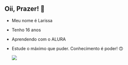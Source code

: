 ## Oii, Prazer! 🤍

- Meu nome é Larissa
- Tenho 16 anos
- Aprendendo com o ALURA
- Estude o máximo que puder. Conhecimento é poder! 🙃

  ![](https://media.tenor.com/IZH_k7F9aqcAAAAi/music.gif)

  

